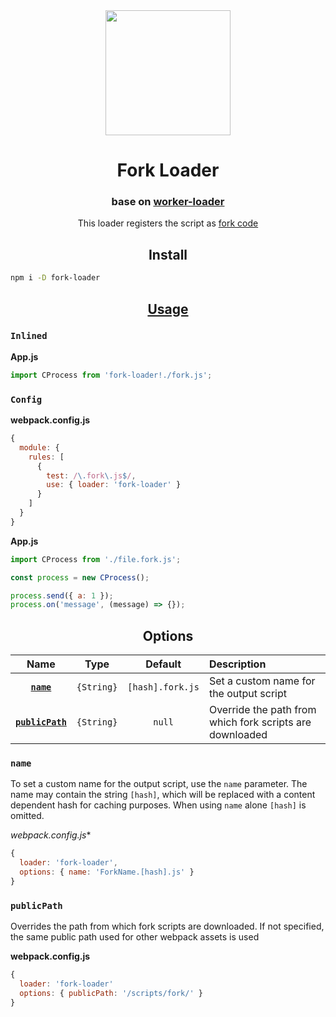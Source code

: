 <div align="center">
  <a href="https://github.com/webpack/webpack">
    <img width="200" height="200" src="https://cdn.rawgit.com/webpack/media/e7485eb2/logo/icon.svg">
  </a>
  <h1>Fork Loader</h1>
  <h3>base on <a href="https://github.com/webpack-contrib/worker-loader">worker-loader</a></h3>
  <p>This loader registers the script as <a href="https://nodejs.org/dist/latest-v8.x/docs/api/child_process.html#child_process_child_process_fork_modulepath_args_options">fork code</a><p>
</div>


<h2 align="center">Install</h2>

```bash
npm i -D fork-loader
```

<h2 align="center"><a href="https://webpack.js.org/concepts/loaders">Usage</a></h2>

### `Inlined`

**App.js**
```js
import CProcess from 'fork-loader!./fork.js';
```

### `Config`

**webpack.config.js**
```js
{
  module: {
    rules: [
      {
        test: /\.fork\.js$/,
        use: { loader: 'fork-loader' }
      }
    ]
  }
}
```

**App.js**
```js
import CProcess from './file.fork.js';

const process = new CProcess();

process.send({ a: 1 });
process.on('message', (message) => {});
```

<h2 align="center">Options</h2>

|Name|Type|Default|Description|
|:--:|:--:|:-----:|:----------|
|[**`name`**](#name)|`{String}`|`[hash].fork.js`|Set a custom name for the output script| 
|[**`publicPath`**](#publicPath)|`{String}`|`null`|Override the path from which fork scripts are downloaded|

### `name`

To set a custom name for the output script, use the `name` parameter. The name may contain the string `[hash]`, which will be replaced with a content dependent hash for caching purposes. When using `name` alone `[hash]` is omitted.

*webpack.config.js**
```js
{
  loader: 'fork-loader',
  options: { name: 'ForkName.[hash].js' }
}
```

### `publicPath`

Overrides the path from which fork scripts are downloaded. If not specified, the same public path used for other
webpack assets is used

**webpack.config.js**
```js
{
  loader: 'fork-loader'
  options: { publicPath: '/scripts/fork/' }
}
```
